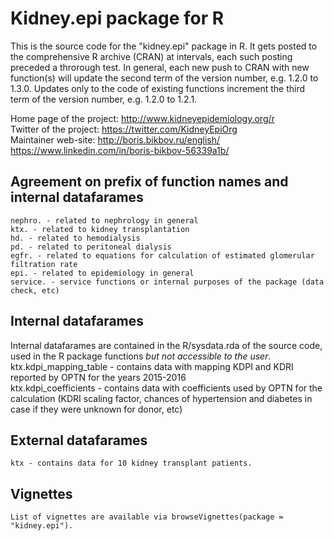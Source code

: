 # Kidney.epi package for R

This is the source code for the "kidney.epi" package in R. It gets posted to the comprehensive R archive (CRAN) at intervals, each such posting preceded a throrough test. In general, each new push to CRAN with new function(s) will update the second term of the version number, e.g. 1.2.0 to 1.3.0. Updates only to the code of existing functions increment the third term of the version number, e.g. 1.2.0 to 1.2.1.

Home page of the project: http://www.kidneyepidemiology.org/r  
Twitter of the project: https://twitter.com/KidneyEpiOrg  
Maintainer web-site: http://boris.bikbov.ru/english/  
                     https://www.linkedin.com/in/boris-bikbov-56339a1b/  


## Agreement on prefix of function names and internal datafarames
	nephro. - related to nephrology in general
	ktx. - related to kidney transplantation
	hd. - related to hemodialysis
	pd. - related to peritoneal dialysis
	egfr. - related to equations for calculation of estimated glomerular filtration rate
	epi. - related to epidemiology in general
	service. - service functions or internal purposes of the package (data check, etc)
	
## Internal datafarames
Internal datafarames are contained in the R/sysdata.rda of the source code, used in the R package functions *but not accessible to the user*.  
	ktx.kdpi_mapping_table - contains data with mapping KDPI and KDRI reported by OPTN for the years 2015-2016  
	ktx.kdpi_coefficients - contains data with coefficients used by OPTN for the calculation (KDRI scaling factor, chances of hypertension and diabetes in case if they were unknown for donor, etc)  

## External datafarames 
	ktx - contains data for 10 kidney transplant patients.
	
## Vignettes
	List of vignettes are available via browseVignettes(package = "kidney.epi").

